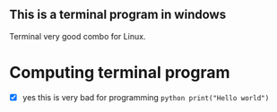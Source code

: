 ## This is a terminal program in windows
Terminal very good combo for Linux.
# Computing terminal program 
-[x] yes this is very bad for programming
``python
      print("Hello world")
      ``